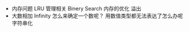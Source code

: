 - 内存问题
    LRU 管理相关
    Binery Search 内存的优化
    溢出
- 大数相加
    Infinity 怎么来确定一个数呢？
    用数值类型都无法表达了怎么办呢
    字符串化